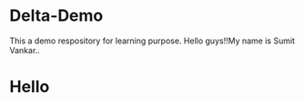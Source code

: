 # Delta-Demo
This a demo respository for learning purpose.
Hello guys!!My name is Sumit Vankar..

# Hello

